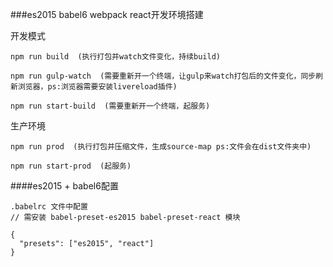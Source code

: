 ###es2015 babel6 webpack react开发环境搭建

开发模式

    npm run build  (执行打包并watch文件变化，持续build)

    npm run gulp-watch  (需要重新开一个终端，让gulp来watch打包后的文件变化，同步刷新浏览器，ps:浏览器需要安装livereload插件)

    npm run start-build  (需要重新开一个终端，起服务)

生产环境

    npm run prod  (执行打包并压缩文件，生成source-map ps:文件会在dist文件夹中)

    npm run start-prod  (起服务)

####es2015 + babel6配置

    .babelrc 文件中配置
    // 需安装 babel-preset-es2015 babel-preset-react 模块

    {
      "presets": ["es2015", "react"]
    }

